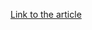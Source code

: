 [Link to the article](https://wpscan.com/blog/surge-of-javascript-malware-in-sites-with-vulnerable-versions-of-litespeed-cache-plugin/)
